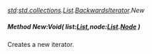 _[std](../../modules/std/std-module.md):[std.collections](../../modules/std/std-collections.md).[List<T>](../../modules/std/std-collections-list.md).[BackwardsIterator](../../modules/std/std-collections-list-backwardsiterator.md).New_
##### Method New:Void( list:[List](../../modules/std/std-collections-list.md)<T>,node:[List](../../modules/std/std-collections-list.md)<T>.[Node](../../modules/std/std-collections-list-node.md) )
Creates a new iterator.
